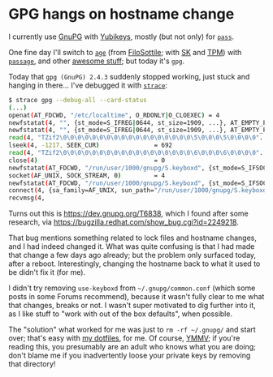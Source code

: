 # GPG hangs on hostname change

I currently use [GnuPG](https://gnupg.org) with [Yubikeys](https://www.yubico.com), mostly (but not only) for [`pass`](https://www.passwordstore.org).

One fine day I'll switch to [`age`](https://age-encryption.org) (from [FiloSottile](https://github.com/FiloSottile/age); with [SK](https://github.com/str4d/age-plugin-yubikey) and [TPM](https://github.com/Foxboron/age-plugin-tpm)) with [`passage`](https://github.com/FiloSottile/passage), and other [awesome stuff](https://github.com/FiloSottile/awesome-age); but today it's `gpg`.

Today that `gpg (GnuPG) 2.4.3` suddenly stopped working, just stuck and hanging in there... I've debugged it with [`strace`](https://strace.io):

```sh
$ strace gpg --debug-all --card-status
(...)
openat(AT_FDCWD, "/etc/localtime", O_RDONLY|O_CLOEXEC) = 4
newfstatat(4, "", {st_mode=S_IFREG|0644, st_size=1909, ...}, AT_EMPTY_PATH) = 0
newfstatat(4, "", {st_mode=S_IFREG|0644, st_size=1909, ...}, AT_EMPTY_PATH) = 0
read(4, "TZif2\0\0\0\0\0\0\0\0\0\0\0\0\0\0\0\0\0\0\5\0\0\0\5\0\0\0\0"..., 4096) = 1909
lseek(4, -1217, SEEK_CUR)               = 692
read(4, "TZif2\0\0\0\0\0\0\0\0\0\0\0\0\0\0\0\0\0\0\6\0\0\0\6\0\0\0\0"..., 4096) = 1217
close(4)                                = 0
newfstatat(AT_FDCWD, "/run/user/1000/gnupg/S.keyboxd", {st_mode=S_IFSOCK|0700, st_size=0, ...}, 0) = 0
socket(AF_UNIX, SOCK_STREAM, 0)         = 4
newfstatat(AT_FDCWD, "/run/user/1000/gnupg/S.keyboxd", {st_mode=S_IFSOCK|0700, st_size=0, ...}, 0) = 0
connect(4, {sa_family=AF_UNIX, sun_path="/run/user/1000/gnupg/S.keyboxd"}, 32) = 0
recvmsg(4,
```

Turns out this is https://dev.gnupg.org/T6838, which I found after some research, via https://bugzilla.redhat.com/show_bug.cgi?id=2249218.

That bug mentions something related to lock files and hostname changes, and I had indeed changed it.
What was quite confusing is that I had made that change a few days ago already; but the problem only surfaced today, after a reboot.
Interestingly, changing the hostname back to what it used to be didn't fix it (for me).

I didn't try removing `use-keyboxd` from `~/.gnupg/common.conf` (which some posts in some Forums recommend), because it wasn't fully clear to me what that changes, breaks or not. I wasn't super motivated to dig further into it, as I like stuff to "work with out of the box defaults", when possible.

The "solution" what worked for me was just to `rm -rf ~/.gnupg/` and start over; that's easy with [my dotfiles](https://github.com/vorburger/vorburger-dotfiles-bin-etc), for me. Of course, [YMMV](https://en.wiktionary.org/wiki/your_mileage_may_vary); if you're reading this, you presumably are an adult who knows what you are doing; don't blame me if you inadvertently loose your private keys by removing that directory!
